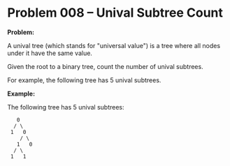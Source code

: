 # Problem 008 – Unival Subtree Count

**Problem:**

A unival tree (which stands for "universal value") is a tree where all nodes under it have the same value.

Given the root to a binary tree, count the number of unival subtrees.

For example, the following tree has 5 unival subtrees.

**Example:**

The following tree has 5 unival subtrees:

```
   0
  / \
 1   0
    / \
   1   0
  / \
 1   1
```

